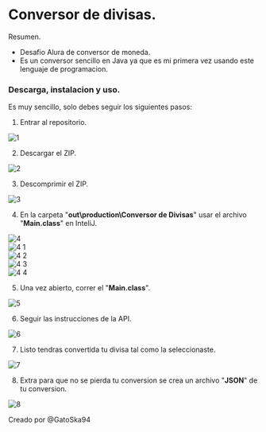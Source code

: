 # Conversor de divisas.
<p>
Resumen.
</p>

- Desafio Alura de conversor de moneda.
- Es un conversor sencillo en Java ya que es mi primera vez usando este lenguaje de programacion.

### Descarga, instalacion y uso.

<p>
Es muy sencillo, solo debes seguir los siguientes pasos:
</p>

1. Entrar al repositorio.  

![1](https://github.com/GatoSka94/Conversor-de-divisas-Alura-Challenge/assets/157909144/c108d0ca-67d5-4b35-a80a-7c027cab8ae3)  

2. Descargar el ZIP.  

![2](https://github.com/GatoSka94/Conversor-de-divisas-Alura-Challenge/assets/157909144/42b4cea5-8bd7-434f-89ac-4b86909527d6)  

3. Descomprimir el  ZIP.  

![3](https://github.com/GatoSka94/Conversor-de-divisas-Alura-Challenge/assets/157909144/a6f962f7-f19f-43a6-93e4-6deb473867d8)  

4. En la carpeta "**out\production\Conversor de Divisas**" usar el archivo "**Main.class**" en InteliJ.  

![4](https://github.com/GatoSka94/Conversor-de-divisas-Alura-Challenge/assets/157909144/6a1d282c-bf57-4c4c-b5b4-fb5b58a1661f)  
![4 1](https://github.com/GatoSka94/Conversor-de-divisas-Alura-Challenge/assets/157909144/a4574ef3-5dbb-4643-8b43-c179dad69fd8)  
![4 2](https://github.com/GatoSka94/Conversor-de-divisas-Alura-Challenge/assets/157909144/a1056622-3081-4ef0-a9f3-c93064668b2c)  
![4 3](https://github.com/GatoSka94/Conversor-de-divisas-Alura-Challenge/assets/157909144/3581ee2f-ff9d-47b3-a0ee-8806a3971d31)  
![4 4](https://github.com/GatoSka94/Conversor-de-divisas-Alura-Challenge/assets/157909144/7a69021f-290b-448f-b805-19455696d426)  

5. Una vez abierto, correr el "**Main.class**".  

![5](https://github.com/GatoSka94/Conversor-de-divisas-Alura-Challenge/assets/157909144/7ac5c20a-3f33-4766-b807-97da57004af7)  

6. Seguir las instrucciones de la API.  

![6](https://github.com/GatoSka94/Conversor-de-divisas-Alura-Challenge/assets/157909144/0d64bf0a-f787-4b9d-bac1-b1e94d5f1112)  

7. Listo tendras convertida tu divisa tal como la seleccionaste.  

![7](https://github.com/GatoSka94/Conversor-de-divisas-Alura-Challenge/assets/157909144/3d9965ae-9c7a-4522-a966-533dac897490)  

8.  Extra para que no se pierda tu conversion se crea un archivo "**JSON**" de tu conversion.  

![8](https://github.com/GatoSka94/Conversor-de-divisas-Alura-Challenge/assets/157909144/f037fc47-295b-48cb-b353-b654f6b2e6de)
  
  
  
  
  
Creado por @GatoSka94

